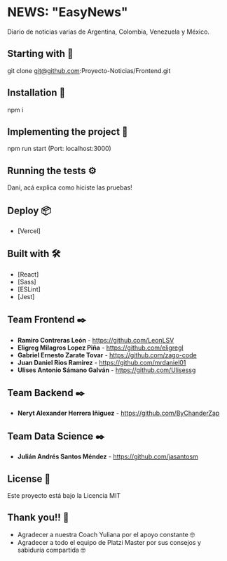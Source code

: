 # NEWS: "EasyNews"

Diario de noticias varias de Argentina, Colombia, Venezuela y México.

## Starting with 🚀

git clone git@github.com:Proyecto-Noticias/Frontend.git

## Installation 🔧

npm i

## Implementing the project 🔧

npm run start (Port: localhost:3000)

## Running the tests ⚙️

Dani, acá explica como hiciste las pruebas!

## Deploy 📦

* [Vercel]

## Built with 🛠️

* [React]
* [Sass]
* [ESLint]
* [Jest]

## Team Frontend ✒️

* **Ramiro Contreras León** - https://github.com/LeonLSV
* **Eligreg Milagros Lopez Piña** - https://github.com/eligregl
* **Gabriel Ernesto Zarate Tovar** - https://github.com/zago-code
* **Juan Daniel Rios Ramirez** - https://github.com/mrdaniel01
* **Ulises Antonio Sámano Galván** - https://github.com/Ulisessg

## Team Backend ✒️

* **Neryt Alexander Herrera Iñiguez** - https://github.com/ByChanderZap

## Team Data Science ✒️

* **Julián Andrés Santos Méndez** - https://github.com/jasantosm

## License 📄

Este proyecto está bajo la Licencia MIT

## Thank you!! 🎁

* Agradecer a nuestra Coach Yuliana por el apoyo constante 🤓
* Agradecer a todo el equipo de Platzi Master por sus consejos y sabiduría compartida 🤓


